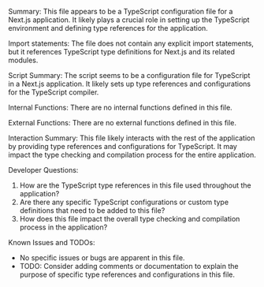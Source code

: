 Summary:
This file appears to be a TypeScript configuration file for a Next.js application. It likely plays a crucial role in setting up the TypeScript environment and defining type references for the application.

Import statements:
The file does not contain any explicit import statements, but it references TypeScript type definitions for Next.js and its related modules.

Script Summary:
The script seems to be a configuration file for TypeScript in a Next.js application. It likely sets up type references and configurations for the TypeScript compiler.

Internal Functions:
There are no internal functions defined in this file.

External Functions:
There are no external functions defined in this file.

Interaction Summary:
This file likely interacts with the rest of the application by providing type references and configurations for TypeScript. It may impact the type checking and compilation process for the entire application.

Developer Questions:
1. How are the TypeScript type references in this file used throughout the application?
2. Are there any specific TypeScript configurations or custom type definitions that need to be added to this file?
3. How does this file impact the overall type checking and compilation process in the application?

Known Issues and TODOs:
- No specific issues or bugs are apparent in this file.
- TODO: Consider adding comments or documentation to explain the purpose of specific type references and configurations in this file.